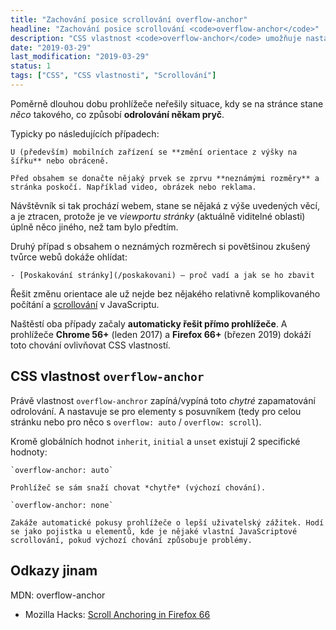 ```yaml
---
title: "Zachování posice scrollování overflow-anchor"
headline: "Zachování posice scrollování <code>overflow-anchor</code>"
description: "CSS vlastnost <code>overflow-anchor</code> umožňuje nastavit, jak si má prohlížeč pamatovat, kam bylo odscrollováno."
date: "2019-03-29"
last_modification: "2019-03-29"
status: 1
tags: ["CSS", "CSS vlastnosti", "Scrollování"]
---
```


Poměrně dlouhou dobu prohlížeče neřešily situace, kdy se na stránce stane *něco* takového, co způsobí **odrolování někam pryč**.

Typicky po následujících případech:

    U (především) mobilních zařízení se **změní orientace z výšky na šířku** nebo obráceně.

    Před obsahem se donačte nějaký prvek se zprvu **neznámými rozměry** a stránka poskočí. Například video, obrázek nebo reklama.

Návštěvník si tak prochází webem, stane se nějaká z výše uvedených věcí, a je ztracen, protože je ve *viewportu stránky* (aktuálně viditelné oblasti) úplně něco jiného, než tam bylo předtím.

Druhý případ s obsahem o neznámých rozměrech si povětšinou zkušený tvůrce webů dokáže ohlídat:

    - [Poskakování stránky](/poskakovani) – proč vadí a jak se ho zbavit

Řešit změnu orientace ale už nejde bez nějakého relativně komplikovaného počítání a [scrollování](/odrolovani) v JavaScriptu.

Naštěstí oba případy začaly **automaticky řešit přímo prohlížeče**. A prohlížeče **Chrome 56+** (leden 2017) a **Firefox 66+** (březen 2019) dokáží toto chování ovlivňovat CSS vlastností.

## CSS vlastnost `overflow-anchor`

Právě vlastnost `overflow-anchror` zapíná/vypíná toto *chytré* zapamatování odrolování. A nastavuje se pro elementy s posuvníkem (tedy pro celou stránku nebo pro něco s `overflow: auto` / `overflow: scroll`).

Kromě globálních hodnot `inherit`, `initial` a `unset` existují 2 specifické hodnoty:

    `overflow-anchor: auto`

    Prohlížeč se sám snaží chovat *chytře* (výchozí chování).

    `overflow-anchor: none`

    Zakáže automatické pokusy prohlížeče o lepší uživatelský zážitek. Hodí se jako pojistka u elementů, kde je nějaké vlastní JavaScriptové scrollování, pokud výchozí chování způsobuje problémy.

## Odkazy jinam

  MDN: overflow-anchor

  - Mozilla Hacks: [Scroll Anchoring in Firefox 66](https://hacks.mozilla.org/2019/03/scroll-anchoring-in-firefox-66/)